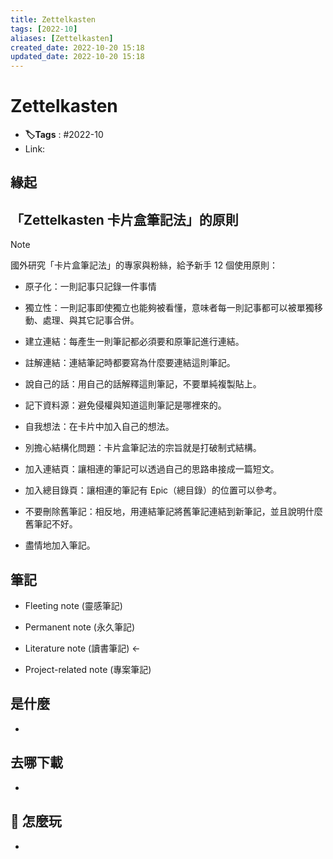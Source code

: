 ```yaml
---
title: Zettelkasten
tags: [2022-10]
aliases: [Zettelkasten]
created_date: 2022-10-20 15:18
updated_date: 2022-10-20 15:18
---
```


# Zettelkasten

- **🏷️Tags** :   #2022-10 
- Link: 

## 緣起

## 「Zettelkasten 卡片盒筆記法」的原則

> [!note]
> 國外研究「卡片盒筆記法」的專家與粉絲，給予新手 12 個使用原則：

* 原子化：一則記事只記錄一件事情

* 獨立性：一則記事即使獨立也能夠被看懂，意味者每一則記事都可以被單獨移動、處理、與其它記事合併。

* 建立連結：每產生一則筆記都必須要和原筆記進行連結。

* 註解連結：連結筆記時都要寫為什麼要連結這則筆記。

* 說自己的話：用自己的話解釋這則筆記，不要單純複製貼上。

* 記下資料源：避免侵權與知道這則筆記是哪裡來的。

* 自我想法：在卡片中加入自己的想法。

* 別擔心結構化問題：卡片盒筆記法的宗旨就是打破制式結構。

* 加入連結頁：讓相連的筆記可以透過自己的思路串接成一篇短文。

* 加入總目錄頁：讓相連的筆記有 Epic（總目錄）的位置可以參考。

* 不要刪除舊筆記：相反地，用連結筆記將舊筆記連結到新筆記，並且說明什麼舊筆記不好。

* 盡情地加入筆記。  

## 筆記

* Fleeting note (靈感筆記)

* Permanent note (永久筆記)

* Literature note (讀書筆記) <-

* Project-related note (專案筆記)

## 是什麼

- 

## 去哪下載

- 

## 📝 怎麼玩

- 

